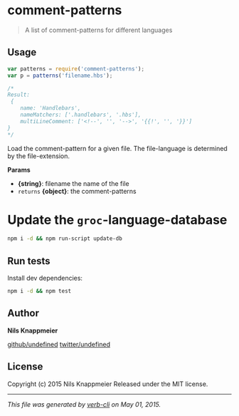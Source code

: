 # comment-patterns

> A list of comment-patterns for different languages

## Usage

```js
var patterns = require('comment-patterns');
var p = patterns('filename.hbs');

/*
Result:
 {
    name: 'Handlebars',
    nameMatchers: ['.handlebars', '.hbs'],
    multiLineComment: ['<!--', '', '-->', '{{!', '', '}}']
}
*/
```

Load the comment-pattern for a given file.
The file-language is determined by the file-extension.

**Params**

* **{string}**: filename the name of the file    
* `returns` **{object}**: the comment-patterns

# Update the `groc`-language-database

```bash
npm i -d && npm run-script update-db
```

## Run tests

Install dev dependencies:

```bash
npm i -d && npm test
```

## Author

**Nils Knappmeier**

[github/undefined](https://github.com/undefined)
[twitter/undefined](http://twitter.com/undefined)

## License

Copyright (c) 2015 Nils Knappmeier
Released under the MIT license.

***

_This file was generated by [verb-cli](https://github.com/assemble/verb-cli) on May 01, 2015._

<!-- reflinks generated by verb-reflinks plugin -->

[verb]: https://github.com/assemble/verb
[template]: https://github.com/jonschlinkert/template
[assemble]: http://assemble.io